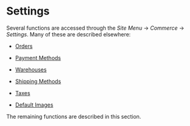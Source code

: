 # Settings [](id=settings)

Several functions are accessed through the *Site Menu* &rarr; *Commerce* &rarr;
*Settings*. Many of these are described elsewhere: 

- [Orders](https://help.liferay.com/hc/en-us/articles/360017870252-Orders-)

- [Payment Methods](/web/commerce/documentation/-/knowledge_base/1-0/payment-methods)

- [Warehouses](/web/commerce/documentation/-/knowledge_base/1-0/warehouses)

- [Shipping Methods](/web/commerce/documentation/-/knowledge_base/1-0/shipping-methods)

- [Taxes](/web/commerce/documentation/-/knowledge_base/1-0/taxes)

- [Default Images](/web/commerce/documentation/-/knowledge_base/1-0/images#default-product-images)

The remaining functions are described in this section.
